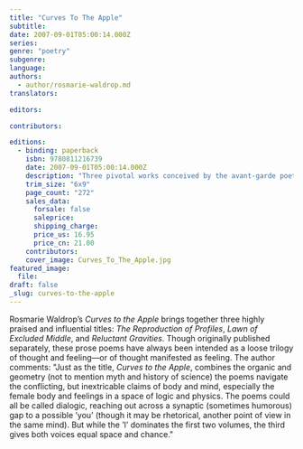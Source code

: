 ```yaml
---
title: "Curves To The Apple"
subtitle:
date: 2007-09-01T05:00:14.000Z
series:
genre: "poetry"
subgenre:
language:
authors:
  - author/rosmarie-waldrop.md
translators:

editors:

contributors:

editions:
  - binding: paperback
    isbn: 9780811216739
    date: 2007-09-01T05:00:14.000Z
    description: "Three pivotal works conceived by the avant-garde poet as a trilogy and now together in one volume at last. "
    trim_size: "6x9"
    page_count: "272"
    sales_data:
      forsale: false
      saleprice:
      shipping_charge:
      price_us: 16.95
      price_cn: 21.00
    contributors:
    cover_image: Curves_To_The_Apple.jpg
featured_image:
  file:
draft: false
_slug: curves-to-the-apple
---
```


Rosmarie Waldrop’s _Curves to the Apple_ brings together three highly praised and influential titles: _The Reproduction of Profiles_, _Lawn of Excluded Middle_, and _Reluctant Gravities_. Though originally published separately, these prose poems have always been intended as a loose trilogy of thought and feeling—or of thought manifested as feeling. The author comments: "Just as the title, _Curves to the Apple_, combines the organic and geometry (not to mention myth and history of science) the poems navigate the conflicting, but inextricable claims of body and mind, especially the female body and feelings in a space of logic and physics. The poems could all be called dialogic, reaching out across a synaptic (sometimes humorous) gap to a possible ’you’ (though it may be rhetorical, another point of view in the same mind). But while the ’I’ dominates the first two volumes, the third gives both voices equal space and chance."


